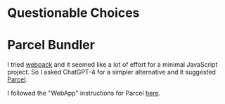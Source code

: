 # Questionable Choices

# Parcel Bundler

I tried [webpack](https://webpack.js.org/guides/getting-started) and it seemed
like a lot of effort for a minimal JavaScript project. So I asked ChatGPT-4 for
a simpler alternative and it suggested [Parcel](https://parceljs.org/).

I followed the "WebApp" instructions for Parcel
[here](https://parceljs.org/getting-started/webapp/).

